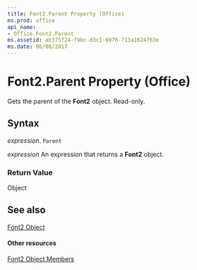 ```yaml
---
title: Font2.Parent Property (Office)
ms.prod: office
api_name:
- Office.Font2.Parent
ms.assetid: ab375f24-f9bc-d3c1-6976-713a1624763e
ms.date: 06/08/2017
---
```



# Font2.Parent Property (Office)

Gets the parent of the  **Font2** object. Read-only.


## Syntax

 _expression_. `Parent`

 _expression_ An expression that returns a **Font2** object.


### Return Value

Object


## See also


[Font2 Object](font2-object-office.md)
#### Other resources


[Font2 Object Members](font2-members-office.md)

